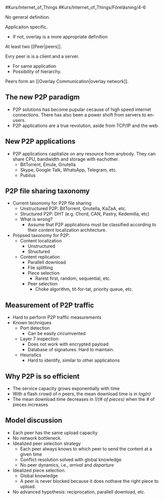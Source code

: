 #Kurs/Internet_of_Things #Kurs/Internet_of_Things/Föreläsning/4-6 

No general definition.

Applicaiton specific.
- If not, overlay is a more appropriate definition

At least two [[Peer|peers]].

Evry peer is is a client and a server.
- For same application
- Possibility of hierarchy.

Peers form an [[Overlay Communication|overlay network]].

## The new P2P paradigm
- P2P solutions has become pupular cecause of high speed internet connections. There has also been a power shoft from servers to en-users.
- P2P applications are a true revolution, aside from TCP/IP and the web.

## New P2P applications
- P2P applications capitalize on any resource from anybody. They can share CPU, bandwidth and storage with eachother.
	- BitTorrent, Emule, Gnutella
	- Skype, Google Talk, WhatsApp, Telegram, etc.
	- Pubilus

## P2P file sharing taxonomy
- Current taxonomy for P2P file sharing
	- Unstructured P2P: BitTorrent, Gnutella, KaZaA, etc.
	- Structured P2P: DHT (e.g. Chord, CAN, Pastry, Kedemilla, etc)
	- What is wrong?
		- Assume that P2P applications must be classified according to their content localization architecture.
- Propsed taxonomy for P2P:
	- Content localization
		- Unstructured
		- Structured
	- Content replication
		- Parallell download
		- File splitting
		- Piece selection
			- Rarest first, random, sequential, etc.
		- Peer selection
			- Choke algorithm, tit-for-tat, priority queue, etc.

## Measurement of P2P traffic
- Hard to perform P2P traffic measurements
- Known techniques
	- Port detection
		- Can be easily circumvented
	- Layer 7 inspection
		- Does not work with encrypted payload
		- Database of signatures. Hard to maintain.
	- Heuristics
		- Hard to identify, similar to other applications

## Why P2P is so efficient
- The service capacity grows exponentially with time
- With a flash crowd of *n* peers, the mean download time is in *log(n)* 
- The mean download time decreases in *1/(# of pieces)* when the *#* of pieces increases

## Model discussion
- Each peer has the same upload capacity
- No network bottleneck.
- Idealized peer selection strategy
	- Each peer always knows to which peer to send the content at a given time
	- Conflict resolution solved with global knowledge
	- No peer dynamics, i.e., *arrival*  and *departure* 
- Idealized piece selection.
	- Global knowledge
	- A peer is never blocked because it does nothave the right piece to upload.
- No advanced hypothesis: reciprocation, parallell download, etc.